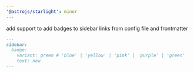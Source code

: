 ```yaml
---
'@astrojs/starlight': minor
---
```


add support to add badges to sidebar links from config file and frontmatter

```md
---
sidebar:
  badge: 
    variant: green # 'blue' | 'yellow' | 'pink' | 'purple' | 'green'
    text: new
---
```

